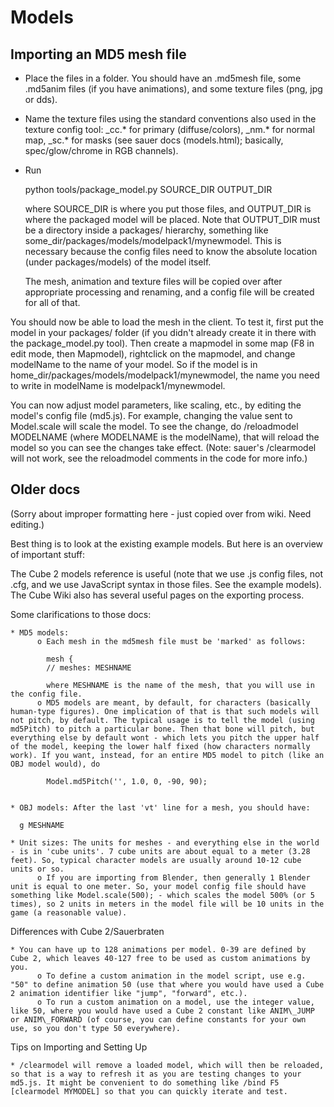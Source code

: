 Models
======

Importing an MD5 mesh file
--------------------------

* Place the files in a folder. You should have an .md5mesh file, some .md5anim files (if you have animations), and some texture files (png, jpg or dds).
* Name the texture files using the standard conventions also used in the texture config tool: \_cc.\* for primary (diffuse/colors), \_nm.\* for normal map, \_sc.\* for masks (see sauer docs (models.html); basically, spec/glow/chrome in RGB channels).
* Run

    python tools/package\_model.py SOURCE\_DIR OUTPUT\_DIR

  where SOURCE\_DIR is where you put those files, and OUTPUT\_DIR is where the packaged model will be placed. Note that OUTPUT\_DIR must be a directory inside a packages/ hierarchy, something like some\_dir/packages/models/modelpack1/mynewmodel. This is necessary because the config files need to know the absolute location (under packages/models) of the model itself.

  The mesh, animation and texture files will be copied over after appropriate processing and renaming, and a config file will be created for all of that.

You should now be able to load the mesh in the client. To test it, first put the model in your packages/ folder (if you didn't already create it in there with the package\_model.py tool). Then create a mapmodel in some map (F8 in edit mode, then Mapmodel), rightclick on the mapmodel, and change modelName to the name of your model. So if the model is in home\_dir/packages/models/modelpack1/mynewmodel, the name you need to write in modelName is modelpack1/mynewmodel.

You can now adjust model parameters, like scaling, etc., by editing the model's config file (md5.js). For example, changing the value sent to Model.scale will scale the model. To see the change, do /reloadmodel MODELNAME (where MODELNAME is the modelName), that will reload the model so you can see the changes take effect. (Note: sauer's /clearmodel will not work, see the reloadmodel comments in the code for more info.)


Older docs
----------

(Sorry about improper formatting here - just copied over from wiki. Need editing.)

Best thing is to look at the existing example models. But here is an overview of important stuff:

The Cube 2 models reference is useful (note that we use .js config files, not .cfg, and we use JavaScript syntax in those files. See the example models). The Cube Wiki also has several useful pages on the exporting process.

Some clarifications to those docs:

    * MD5 models:
          o Each mesh in the md5mesh file must be 'marked' as follows:

            mesh {
            // meshes: MESHNAME

            where MESHNAME is the name of the mesh, that you will use in the config file.
          o MD5 models are meant, by default, for characters (basically human-type figures). One implication of that is that such models will not pitch, by default. The typical usage is to tell the model (using md5Pitch) to pitch a particular bone. Then that bone will pitch, but everything else by default wont - which lets you pitch the upper half of the model, keeping the lower half fixed (how characters normally work). If you want, instead, for an entire MD5 model to pitch (like an OBJ model would), do

            Model.md5Pitch('', 1.0, 0, -90, 90);


    * OBJ models: After the last 'vt' line for a mesh, you should have:

      g MESHNAME

    * Unit sizes: The units for meshes - and everything else in the world - is in 'cube units'. 7 cube units are about equal to a meter (3.28 feet). So, typical character models are usually around 10-12 cube units or so.
          o If you are importing from Blender, then generally 1 Blender unit is equal to one meter. So, your model config file should have something like Model.scale(500); - which scales the model 500% (or 5 times), so 2 units in meters in the model file will be 10 units in the game (a reasonable value).


Differences with Cube 2/Sauerbraten

    * You can have up to 128 animations per model. 0-39 are defined by Cube 2, which leaves 40-127 free to be used as custom animations by you.
          o To define a custom animation in the model script, use e.g. "50" to define animation 50 (use that where you would have used a Cube 2 animation identifier like "jump", "forward", etc.).
          o To run a custom animation on a model, use the integer value, like 50, where you would have used a Cube 2 constant like ANIM\_JUMP or ANIM\_FORWARD (of course, you can define constants for your own use, so you don't type 50 everywhere).


Tips on Importing and Setting Up

    * /clearmodel will remove a loaded model, which will then be reloaded, so that is a way to refresh it as you are testing changes to your md5.js. It might be convenient to do something like /bind F5 [clearmodel MYMODEL] so that you can quickly iterate and test.

